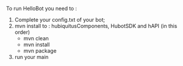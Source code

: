 
To run HelloBot you need to : 

1. Complete your config.txt of your bot; 
2. mvn install to : hubiquitusComponents, HubotSDK and hAPI  (in this order)
      -   mvn clean 
      -   mvn install
      -   mvn package
3. run your main 


